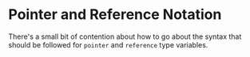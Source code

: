 # Pointer and Reference Notation
There's a small bit of contention about how to go about the syntax that should be followed for `pointer` and `reference` type variables.  
